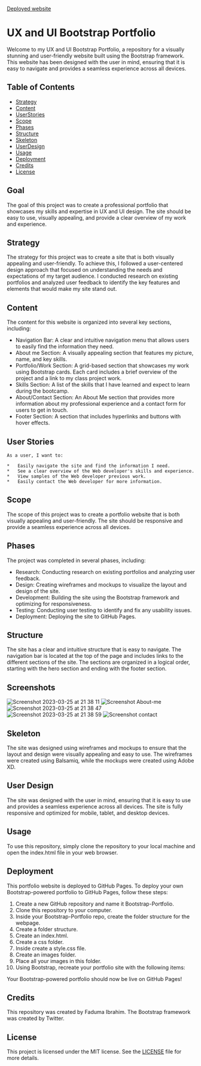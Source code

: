 [Deployed website](https://fadumasaidcodes.github.io/Faduma-Portfolio-bootstrap/)

# UX and UI Bootstrap Portfolio

Welcome to my UX and UI Bootstrap Portfolio, a repository for a visually stunning and user-friendly website built using the Bootstrap framework. This website has been designed with the user in mind, ensuring that it is easy to navigate and provides a seamless experience across all devices.

## Table of Contents 
* [Strategy](#Strategy) 
* [Content](#Content) 
* [UserStories](#UserStories)
* [Scope](#Scope)
* [Phases](#Phases)
* [Structure](#Structure)
* [Skeleton](#Skeleton)
* [UserDesign](#UserDesign)
* [Usage](#Usage)
* [Deployment](#Deployment)
* [Credits](#Credits)
* [License](#License)


## Goal

The goal of this project was to create a professional portfolio that showcases my skills and expertise in UX and UI design. The site should be easy to use, visually appealing, and provide a clear overview of my work and experience.

## Strategy

The strategy for this project was to create a site that is both visually appealing and user-friendly. To achieve this, I followed a user-centered design approach that focused on understanding the needs and expectations of my target audience. I conducted research on existing portfolios and analyzed user feedback to identify the key features and elements that would make my site stand out.

## Content

The content for this website is organized into several key sections, including:

*   Navigation Bar: A clear and intuitive navigation menu that allows users to easily find the information they need.
*  About me Section: A visually appealing section that features my picture, name, and key skills.
*  Portfolio/Work Section: A grid-based section that showcases my work using Bootstrap cards. Each card includes a brief overview of the project and a link to my class project work.
*   Skills Section: A list of the skills that I have learned and expect to learn during the bootcamp.
*   About/Contact Section: An About Me section that provides more information about my professional experience and a contact form for users to get in touch.
*   Footer Section: A section that includes hyperlinks and buttons with hover effects.

## User Stories

```
As a user, I want to:

*   Easily navigate the site and find the information I need.
*   See a clear overview of the Web developer's skills and experience.
*   View samples of the Web developer previous work.
*   Easily contact the Web developer for more information.

```
## Scope

The scope of this project was to create a portfolio website that is both visually appealing and user-friendly. The site should be responsive and provide a seamless experience across all devices.

## Phases

The project was completed in several phases, including:

*   Research: Conducting research on existing portfolios and analyzing user feedback.
*   Design: Creating wireframes and mockups to visualize the layout and design of the site.
*   Development: Building the site using the Bootstrap framework and optimizing for responsiveness.
*   Testing: Conducting user testing to identify and fix any usability issues.
*   Deployment: Deploying the site to GitHub Pages.

## Structure

The site has a clear and intuitive structure that is easy to navigate. The navigation bar is located at the top of the page and includes links to the different sections of the site. The sections are organized in a logical order, starting with the hero section and ending with the footer section.

## Screenshots

![Screenshot 2023-03-25 at 21 38 11](https://user-images.githubusercontent.com/102771343/227780317-7096e700-609f-4f14-8176-8a7ca346fd20.png)
![Screenshot About-me](https://user-images.githubusercontent.com/102771343/227791616-1566813d-5988-41e2-972a-8f30877e7eb0.png)
![Screenshot 2023-03-25 at 21 38 47](https://user-images.githubusercontent.com/102771343/227780359-8f1bd647-258c-4a4e-9e5a-c9d3c8cf9493.png)
![Screenshot 2023-03-25 at 21 38 59](https://user-images.githubusercontent.com/102771343/227780374-19bb7374-68fd-40ed-aff4-5fba8251eacb.png)
![Screenshot contact](https://user-images.githubusercontent.com/102771343/227780555-65ce47a9-18d1-4f9c-a1ae-c701ea83ec3f.png)

## Skeleton

The site was designed using wireframes and mockups to ensure that the layout and design were visually appealing and easy to use. The wireframes were created using Balsamiq, while the mockups were created using Adobe XD.

## User Design

The site was designed with the user in mind, ensuring that it is easy to use and provides a seamless experience across all devices. The site is fully responsive and optimized for mobile, tablet, and desktop devices.

## Usage

To use this repository, simply clone the repository to your local machine and open the index.html file in your web browser.

## Deployment

This portfolio website is deployed to GitHub Pages. To deploy your own Bootstrap-powered portfolio to GitHub Pages, follow these steps:

1.  Create a new GitHub repository and name it Bootstrap-Portfolio.
2.  Clone this repository to your computer.
3.  Inside your Bootstrap-Portfolio repo, create the folder structure for the webpage.
4.  Create a folder structure.
5.  Create an index.html.
6.  Create a css folder.
7.  Inside create a style.css file.
8.  Create an images folder.
9.  Place all your images in this folder.
10. Using Bootstrap, recreate your portfolio site with the following items:

Your Bootstrap-powered portfolio should now be live on GitHub Pages!

## Credits

This repository was created by Faduma Ibrahim. The Bootstrap framework was created by Twitter.

## License

This project is licensed under the MIT license. See the [LICENSE](LICENSE) file for more details.



